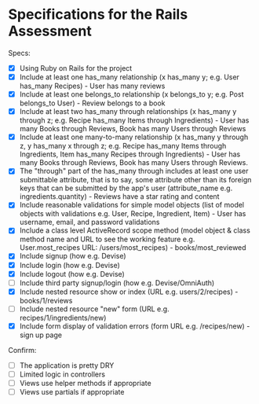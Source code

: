 # Specifications for the Rails Assessment

Specs:
- [x] Using Ruby on Rails for the project
- [x] Include at least one has_many relationship (x has_many y; e.g. User has_many Recipes) - User has many reviews
- [x] Include at least one belongs_to relationship (x belongs_to y; e.g. Post belongs_to User) - Review belongs to a book
- [x] Include at least two has_many through relationships (x has_many y through z; e.g. Recipe has_many Items through Ingredients) - User has many Books through Reviews, Book has many Users through Reviews
- [x] Include at least one many-to-many relationship (x has_many y through z, y has_many x through z; e.g. Recipe has_many Items through Ingredients, Item has_many Recipes through Ingredients) - User has many Books through Reviews,
Book has many Users through Reviews.
- [x] The "through" part of the has_many through includes at least one user submittable attribute, that is to say, some attribute other than its foreign keys that can be submitted by the app's user (attribute_name e.g. ingredients.quantity) - Reviews have a star rating and content
- [x] Include reasonable validations for simple model objects (list of model objects with validations e.g. User, Recipe, Ingredient, Item) - User has username, email, and password validations
- [x] Include a class level ActiveRecord scope method (model object & class method name and URL to see the working feature e.g. User.most_recipes URL: /users/most_recipes) - books/most_reviewed
- [x] Include signup (how e.g. Devise)
- [x] Include login (how e.g. Devise)
- [x] Include logout (how e.g. Devise)
- [ ] Include third party signup/login (how e.g. Devise/OmniAuth)
- [x] Include nested resource show or index (URL e.g. users/2/recipes) - books/1/reviews
- [ ] Include nested resource "new" form (URL e.g. recipes/1/ingredients/new)
- [x] Include form display of validation errors (form URL e.g. /recipes/new) - sign up page

Confirm:
- [ ] The application is pretty DRY
- [ ] Limited logic in controllers
- [ ] Views use helper methods if appropriate
- [ ] Views use partials if appropriate
